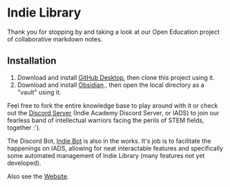 # Indie Library
Thank you for stopping by and taking a look at our Open Education project of collaborative markdown notes.

## Installation
1. Download and install [GitHub Desktop](https://desktop.github.com), then clone this project using it.
2. Download and install [Obsidian](https://obsidian.md)., then open the local directory as a "vault" using it.

Feel free to fork the entire knowledge base to play around with it or check out the [Discord Server](https://discord.gg/JTghgKmc7U) (Indie Academy Discord Server, or IADS) to join our fearless band of intellectual warriors facing the perils of STEM fields, together :').

The Discord Bot, [Indie Bot](https://github.com/cxr00/IndieBot) is also in the works. It's job is to facilitate the happenings on IADS, allowing for neat interactable features and specifically some automated management of Indie Library (many features not yet developed).

Also see the [Website](https://indieacademy.co.za).

